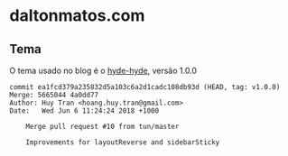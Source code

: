 # daltonmatos.com


## Tema

O tema usado no blog é o [hyde-hyde](https://github.com/htr3n/hyde-hyde), versão 1.0.0

```
commit ea1fcd379a235832d5a103c6a2d1cadc108db93d (HEAD, tag: v1.0.0)
Merge: 5665044 4a0dd77
Author: Huy Tran <hoang.huy.tran@gmail.com>
Date:   Wed Jun 6 11:24:24 2018 +1000

    Merge pull request #10 from tun/master

    Improvements for layoutReverse and sidebarSticky
```
